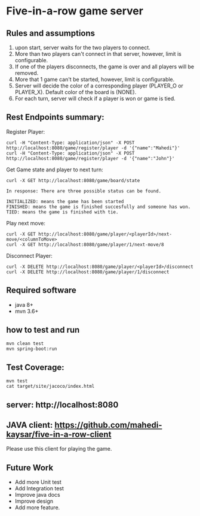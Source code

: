 # Five-in-a-row game server
## Rules and assumptions
1) upon start, server waits for the two players to connect. 
2) More than two players can't connect in that server, however, limit is configurable.
3) If one of the players disconnects, the game is over and all players will be removed.
4) More that 1 game can't be started, however, limit is configurable.
5) Server will decide the color of a corresponding player (PLAYER_O or PLAYER_X). Default color of the board is (NONE).
6) For each turn, server will check if a player is won or game is tied.

## Rest Endpoints summary:
Register Player:
```$xslt
curl -H "Content-Type: application/json" -X POST http://localhost:8080/game/register/player -d '{"name":"Mahedi"}'
curl -H "Content-Type: application/json" -X POST http://localhost:8080/game/register/player -d '{"name":"John"}'
```
Get Game state and player to next turn:
```$xslt
curl -X GET http://localhost:8080/game/board/state

In response: There are three possible status can be found.

INITIALIZED: means the game has been started
FINISHED: means the game is finished succesfully and someone has won.
TIED: means the game is finished with tie.  
```
Play next move:
```$xslt
curl -X GET http://localhost:8080/game/player/<playerId>/next-move/<columnToMove>
curl -X GET http://localhost:8080/game/player/1/next-move/8
```
Disconnect Player:
```$xslt
curl -X DELETE http://localhost:8080/game/player/<playerId>/disconnect
curl -X DELETE http://localhost:8080/game/player/1/disconnect
```
## Required software
* java 8+
* mvn 3.6+
## how to test and run
```$xslt
mvn clean test
mvn spring-boot:run
```
## Test Coverage:
```$xslt
mvn test
cat target/site/jacoco/index.html
```
## server: http://localhost:8080

## JAVA client: https://github.com/mahedi-kaysar/five-in-a-row-client
Please use this client for playing the game.

## Future Work
* Add more Unit test
* Add Integration test
* Improve java docs
* Improve design
* Add more feature.